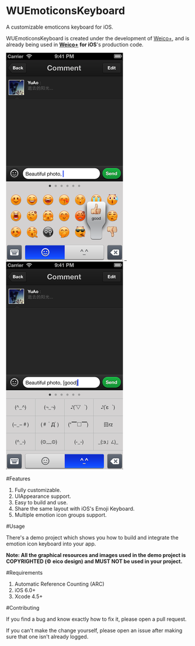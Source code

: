 WUEmoticonsKeyboard
===================
A customizable emoticons keyboard for iOS.

WUEmoticonsKeyboard is created under the development of [Weico+](http://plus.weico.com), and is already being used in __[Weico+](http://plus.weico.com) for iOS__'s production code.

![ScreenShot](Screenshots/Screenshot1.png) _ ![ScreenShot](Screenshots/Screenshot2.png)

#Features

1. Fully customizable.
2. UIAppearance support.
3. Easy to build and use.
4. Share the same layout with iOS's Emoji Keyboard.
5. Multiple emotion icon groups support.

#Usage

There's a demo project which shows you how to build and integrate the emotion icon keyboard into your app.

__Note: All the graphical resources and images used in the demo project is COPYRIGHTED (© eico design) and MUST NOT be used in your project.__

#Requirements

1. Automatic Reference Counting (ARC)
2. iOS 6.0+
3. Xcode 4.5+

#Contributing

If you find a bug and know exactly how to fix it, please open a pull request.

If you can't make the change yourself, please open an issue after making sure that one isn't already logged.